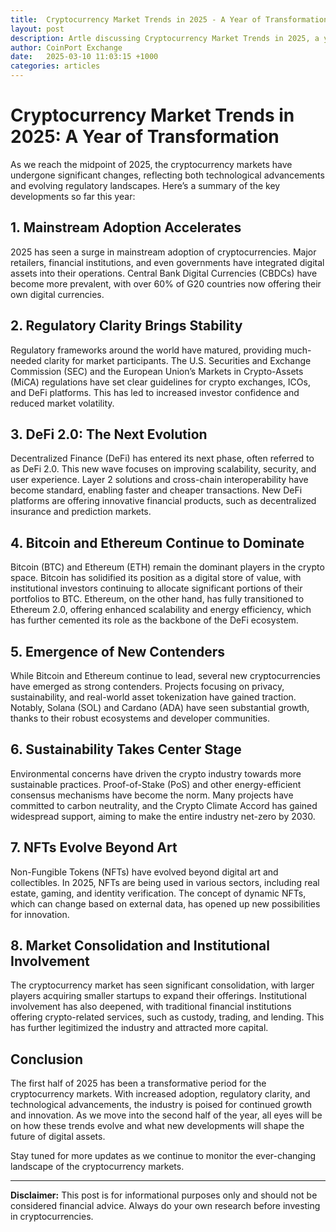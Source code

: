 ```yaml
---
title:  Cryptocurrency Market Trends in 2025 - A Year of Transformation
layout: post
description: Artle discussing Cryptocurrency Market Trends in 2025, a year that will see major transations for the digital asset sector.
author: CoinPort Exchange
date:   2025-03-10 11:03:15 +1000
categories: articles
---
```


# Cryptocurrency Market Trends in 2025: A Year of Transformation

As we reach the midpoint of 2025, the cryptocurrency markets have undergone significant changes, reflecting both technological advancements and evolving regulatory landscapes. Here’s a summary of the key developments so far this year:

## 1. **Mainstream Adoption Accelerates**
2025 has seen a surge in mainstream adoption of cryptocurrencies. Major retailers, financial institutions, and even governments have integrated digital assets into their operations. Central Bank Digital Currencies (CBDCs) have become more prevalent, with over 60% of G20 countries now offering their own digital currencies.

## 2. **Regulatory Clarity Brings Stability**
Regulatory frameworks around the world have matured, providing much-needed clarity for market participants. The U.S. Securities and Exchange Commission (SEC) and the European Union’s Markets in Crypto-Assets (MiCA) regulations have set clear guidelines for crypto exchanges, ICOs, and DeFi platforms. This has led to increased investor confidence and reduced market volatility.

## 3. **DeFi 2.0: The Next Evolution**
Decentralized Finance (DeFi) has entered its next phase, often referred to as DeFi 2.0. This new wave focuses on improving scalability, security, and user experience. Layer 2 solutions and cross-chain interoperability have become standard, enabling faster and cheaper transactions. New DeFi platforms are offering innovative financial products, such as decentralized insurance and prediction markets.

## 4. **Bitcoin and Ethereum Continue to Dominate**
Bitcoin (BTC) and Ethereum (ETH) remain the dominant players in the crypto space. Bitcoin has solidified its position as a digital store of value, with institutional investors continuing to allocate significant portions of their portfolios to BTC. Ethereum, on the other hand, has fully transitioned to Ethereum 2.0, offering enhanced scalability and energy efficiency, which has further cemented its role as the backbone of the DeFi ecosystem.

## 5. **Emergence of New Contenders**
While Bitcoin and Ethereum continue to lead, several new cryptocurrencies have emerged as strong contenders. Projects focusing on privacy, sustainability, and real-world asset tokenization have gained traction. Notably, Solana (SOL) and Cardano (ADA) have seen substantial growth, thanks to their robust ecosystems and developer communities.

## 6. **Sustainability Takes Center Stage**
Environmental concerns have driven the crypto industry towards more sustainable practices. Proof-of-Stake (PoS) and other energy-efficient consensus mechanisms have become the norm. Many projects have committed to carbon neutrality, and the Crypto Climate Accord has gained widespread support, aiming to make the entire industry net-zero by 2030.

## 7. **NFTs Evolve Beyond Art**
Non-Fungible Tokens (NFTs) have evolved beyond digital art and collectibles. In 2025, NFTs are being used in various sectors, including real estate, gaming, and identity verification. The concept of dynamic NFTs, which can change based on external data, has opened up new possibilities for innovation.

## 8. **Market Consolidation and Institutional Involvement**
The cryptocurrency market has seen significant consolidation, with larger players acquiring smaller startups to expand their offerings. Institutional involvement has also deepened, with traditional financial institutions offering crypto-related services, such as custody, trading, and lending. This has further legitimized the industry and attracted more capital.

## Conclusion
The first half of 2025 has been a transformative period for the cryptocurrency markets. With increased adoption, regulatory clarity, and technological advancements, the industry is poised for continued growth and innovation. As we move into the second half of the year, all eyes will be on how these trends evolve and what new developments will shape the future of digital assets.

Stay tuned for more updates as we continue to monitor the ever-changing landscape of the cryptocurrency markets.

---

**Disclaimer:** This post is for informational purposes only and should not be considered financial advice. Always do your own research before investing in cryptocurrencies.